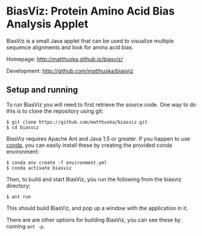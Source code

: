 # BiasViz: Protein Amino Acid Bias Analysis Applet

BiasViz is a small Java applet that can be used to visualize multiple sequence
alignments and look for amino acid bias.

Homepage: http://matthuska.github.io/biasviz/

Development: http://github.com/matthuska/biasviz

## Setup and running

To run BiasViz you will need to first retrieve the source code. One way to do
this is to clone the repository using git:

	$ git clone https://github.com/matthuska/biasviz.git
	$ cd biasviz

BiasViz requires Apache Ant and Java 1.5 or greater. If you happen to use
[conda](https://docs.conda.io), you can easily install these by creating the
provided conda environment:

	$ conda env create -f environment.yml
	$ conda activate biasviz

Then, to build and start BiasViz, you run the following from the biasviz
directory:

	$ ant run

This should build BiasViz, and pop up a window with the application in it.

There are are other options for building BiasViz, you can see these by running
`ant -p`.
